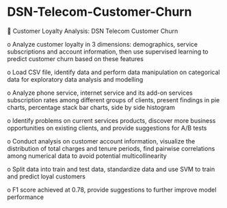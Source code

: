 # DSN-Telecom-Customer-Churn

	Customer Loyalty Analysis: DSN Telecom Customer Churn

o	Analyze customer loyalty in 3 dimensions: demographics, service subscriptions and account information, then use supervised learning to predict customer churn based on these features

o	Load CSV file, identify data and perform data manipulation on categorical data for exploratory data analysis and modelling

o	Analyze phone service, internet service and its add-on services subscription rates among different groups of clients, present findings in pie charts, percentage stack bar charts, side by side histogram

o	Identify problems on current services products, discover more business opportunities on existing clients, and provide suggestions for A/B tests

o	Conduct analysis on customer account information, visualize the distribution of total charges and tenure periods, find pairwise correlations among numerical data to avoid potential multicollinearity

o	Split data into train and test data, standardize data and use SVM to train and predict loyal customers

o	F1 score achieved at 0.78, provide suggestions to further improve model performance
